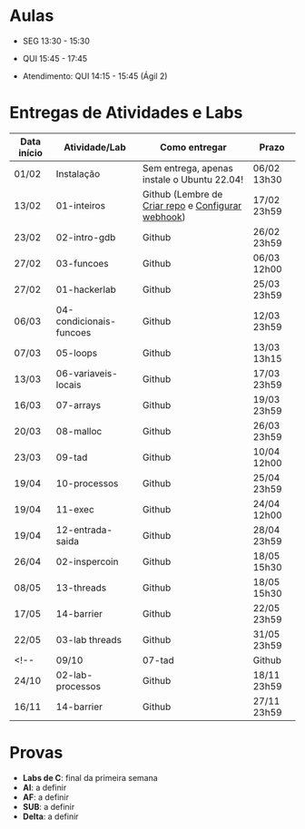 

# Aulas

* SEG 13:30 - 15:30
* QUI 15:45 - 17:45

* Atendimento: QUI 14:15 - 15:45 (Ágil 2)

# Entregas de Atividades e Labs


| Data início | Atividade/Lab                     | Como entregar                                                         | Prazo              |
|-------------|-----------------------------------|-----------------------------------------------------------------------|--------------------|
| 01/02 | Instalação | Sem entrega, apenas instale o Ubuntu 22.04! | 06/02 13h30 |
| 13/02 | 01-inteiros | Github (Lembre de [Criar repo](https://classroom.github.com/a/XuVO6cKi) e [Configurar webhook](https://insper.blackboard.com/bbcswebdav/pid-1122467-dt-content-rid-11885055_2/xid-11885055_2)) | 17/02 23h59 |\
| 23/02 | 02-intro-gdb | Github | 26/02 23h59 |
| 27/02 | 03-funcoes | Github | 06/03 12h00 |
| 27/02 | 01-hackerlab | Github | 25/03 23h59 |
| 06/03 | 04-condicionais-funcoes | Github | 12/03 23h59 |
| 07/03 | 05-loops | Github | 13/03 13h15 |
| 13/03 | 06-variaveis-locais | Github | 17/03 23h59 |
| 16/03 | 07-arrays | Github | 19/03 23h59 |
| 20/03 | 08-malloc | Github | 26/03 23h59 |
| 23/03 | 09-tad | Github | 10/04 12h00 |
| 19/04 | 10-processos | Github | 25/04 23h59 |
| 19/04 | 11-exec | Github | 24/04 12h00 |
| 19/04 | 12-entrada-saida | Github | 28/04 23h59 |
| 26/04 | 02-inspercoin | Github | 18/05 15h30 |
| 08/05 | 13-threads | Github | 18/05 15h30 |
| 17/05 | 14-barrier | Github | 22/05 23h59 |
| 22/05 | 03-lab threads | Github | 31/05 23h59 |
<!--| 09/10 | 07-tad | Github | 21/10 23h59 |
| 24/10 | 02-lab-processos | Github | 18/11 23h59 |
| 16/11 | 14-barrier | Github | 27/11 23h59 | -->


# Provas

- **Labs de C**: final da primeira semana
- **AI**: a definir
- **AF**: a definir
- **SUB**: a definir
- **Delta**: a definir
